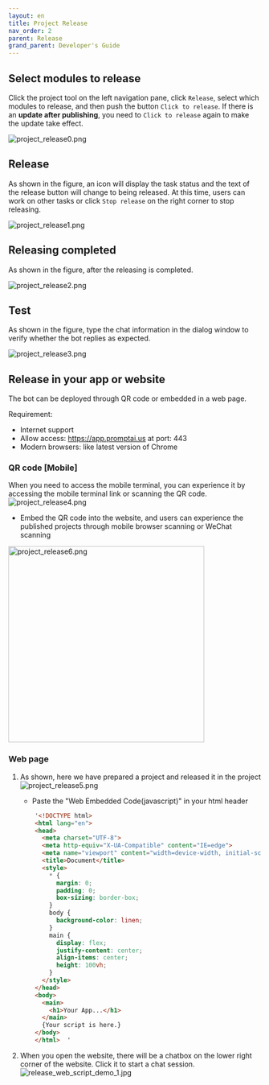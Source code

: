 ```yaml
---
layout: en
title: Project Release
nav_order: 2
parent: Release
grand_parent: Developer's Guide
---
```


## Select modules to release
Click the project tool on the left navigation pane, click `Release`, select which modules to release, and then push the button `Click to release`. 
If there is an **update after publishing**, you need to `Click to release` again to make the update take effect.

![project_release0.png](/assets/images/tutorial/release/project_release0.png)

## Release
As shown in the figure, an icon will display the task status and the text of the release button will change to being released. At this time, users can work on other tasks or click `Stop release` on the right corner to stop releasing.

![project_release1.png](/assets/images/tutorial/release/project_release1.png)

## Releasing completed

As shown in the figure, after the releasing is completed.

![project_release2.png](/assets/images/tutorial/release/project_release2.png)

## Test
As shown in the figure, type the chat information in the dialog window to verify whether the bot replies as expected.

![project_release3.png](/assets/images/tutorial/release/project_release3.png)

## Release in your app or website
The bot can be deployed through QR code or embedded in a web page.

Requirement:
 - Internet support
 - Allow access: https://app.promptai.us  at port: 443
 - Modern browsers: like latest version of Chrome

###  QR code [Mobile]
When you need to access the mobile terminal, you can experience it by accessing the mobile terminal link or scanning the QR code.
![project_release4.png](/assets/images/tutorial/release/project_release4.png)

* Embed the QR code into the website, and users can experience the published projects through mobile browser scanning or WeChat scanning

<img src="/assets/images/tutorial/release/project_release6.jpg" alt="project_release6.png" width="390"/>

### Web page 
1. As shown, here we have prepared a project and released it in the project
   ![project_release5.png](/assets/images/tutorial/release/project_release5.png)

    - Paste the "Web Embedded Code(javascript)" in your html header
    ```html
        '<!DOCTYPE html>
        <html lang="en">
        <head>
          <meta charset="UTF-8">
          <meta http-equiv="X-UA-Compatible" content="IE=edge">
          <meta name="viewport" content="width=device-width, initial-scale=1.0">
          <title>Document</title>
          <style>
            * {
              margin: 0;
              padding: 0;
              box-sizing: border-box;
            }
            body {
              background-color: linen;
            }
            main {
              display: flex;
              justify-content: center;
              align-items: center;
              height: 100vh;
            }
          </style>
        </head>
        <body>
          <main>
            <h1>Your App...</h1>
          </main>
          {Your script is here.}      
        </body>
        </html>  '  
    ```

2. When you open the website, there will be a chatbox on the lower right corner of the website. Click it to start a chat session. 
   ![release_web_script_demo_1.jpg](/assets/images/tutorial/release/project_release7.jpg)
